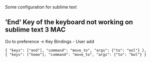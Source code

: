 Some configuration for sublime text

## 'End' Key of the keyboard not working on sublime text 3 MAC

Go to preference -> Key Bindings - User add
```
{ "keys": ["end"], "command": "move_to", "args": {"to": "eol"} },
{ "keys": ["home"], "command": "move_to", "args": {"to": "bol"} }
```
